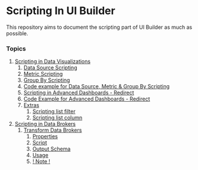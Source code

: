 ﻿# Scripting In UI Builder
This repository aims to document the scripting part of UI Builder as much as possible.


### Topics
1. [Scripting in Data Visualizations](./pages/data_visualizations.md)
	1. [Data Source Scripting](./pages/data_visualizations.md#data-source-scripting)
	2. [Metric Scripting](./pages/data_visualizations.md#metric-scripting)
	3. [Group By Scripting](./pages/data_visualizations.md#group-by-scripting)
	4. [Code example for Data Source, Metric & Group By Scripting](./pages/data_visualizations.md#data-metric-example)
	5. [Scripting in Advanced Dashboards - Redirect](./pages/data_visualizations.md#dashboard-redirect)
	6. [Code Example for Advanced Dashboards - Redirect](./pages/data_visualizations.md#dashboard-redirect-code)
	7. [Extras](./pages/data_visualizations.md#extras)
		1. [Scripting list filter](./pages/data_visualizations.md#list-filter)
		2. [Scripting list column](./pages/data_visualizations.md#list-column)
2. [Scripting in Data Brokers](./pages/data_brokers.md)
	1. [Transform Data Brokers](./pages/data_brokers.md#transform-data-broker)
		1. [Properties](./pages/data_brokers.md#transform-properties)
		2. [Script](./pages/data_brokers.md#transform-script)
		3. [Output Schema](./pages/data_brokers.md#transform-output)
		4. [Usage](./pages/data_brokers.md#transform-usage)
		5. [! Note !](./pages/data_brokers.md#transform-notes)




